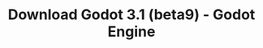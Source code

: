 ---
# Generated by /scripts/js/download_archive_generator !!! do not edit by hand !!!
title: 'Download Godot 3.1 (beta9) - Godot Engine'
type: 'download/archive'
name: '3.1'
flavor: 'beta9'
release_date: '2019-02-28T03:00:00-00:00'
release_notes: '/article/dev-snapshot-godot-3-1-beta-9/'
links:
  android.apk:
    name: 'android.apk'
    title: 'Android'
    caption: 'Universal APK (ARM64 + ARMv7 + x86_64 + x86)'
    tags:
      - 'APK download'
      - 'ARM64/v7'
      - 'x86 (64 & 32 bit)'
    hosts:
      github_builds:
        regular: 'https://github.com/godotengine/godot-builds/releases/download/3.1-beta9/Godot_v3.1-beta9_android_editor.apk'
        mono: '#'
      github:
        regular: 'https://github.com/godotengine/godot/releases/download/3.1-beta9/Godot_v3.1-beta9_android_editor.apk'
        mono: '#'
  macos.universal:
    name: 'macos.universal'
    title: 'macOS'
    caption: 'Universal (x86_64 + Apple Silicon)'
    tags:
      - 'Intel/Apple Silicon'
      - '64 bit'
    hosts:
      github_builds:
        regular: 'https://github.com/godotengine/godot-builds/releases/download/3.1-beta9/Godot_v3.1-beta9_osx.universal.zip'
        mono: 'https://github.com/godotengine/godot-builds/releases/download/3.1-beta9/Godot_v3.1-beta9_mono_osx.universal.zip'
      github:
        regular: 'https://github.com/godotengine/godot/releases/download/3.1-beta9/Godot_v3.1-beta9_osx.universal.zip'
        mono: 'https://github.com/godotengine/godot/releases/download/3.1-beta9/Godot_v3.1-beta9_mono_osx.universal.zip'
  windows.64:
    name: 'windows.64'
    title: 'Windows'
    caption: 'Standard (x86_64)'
    tags:
      - '64 bit'
    hosts:
      github_builds:
        regular: 'https://github.com/godotengine/godot-builds/releases/download/3.1-beta9/Godot_v3.1-beta9_win64.exe.zip'
        mono: 'https://github.com/godotengine/godot-builds/releases/download/3.1-beta9/Godot_v3.1-beta9_mono_win64.zip'
      github:
        regular: 'https://github.com/godotengine/godot/releases/download/3.1-beta9/Godot_v3.1-beta9_win64.exe.zip'
        mono: 'https://github.com/godotengine/godot/releases/download/3.1-beta9/Godot_v3.1-beta9_mono_win64.zip'
  linux_server.headless.64:
    name: 'linux_server.headless.64'
    title: 'Linux Server'
    caption: 'Headless (x86_64)'
    tags:
      - '64 bit'
      - 'Headless'
    hosts:
      github_builds:
        regular: 'https://github.com/godotengine/godot-builds/releases/download/3.1-beta9/Godot_v3.1-beta9_linux_headless.64.zip'
        mono: 'https://github.com/godotengine/godot-builds/releases/download/3.1-beta9/Godot_v3.1-beta9_mono_linux_headless_64.zip'
      github:
        regular: 'https://github.com/godotengine/godot/releases/download/3.1-beta9/Godot_v3.1-beta9_linux_headless.64.zip'
        mono: 'https://github.com/godotengine/godot/releases/download/3.1-beta9/Godot_v3.1-beta9_mono_linux_headless_64.zip'
  web:
    name: 'web'
    title: 'Web editor'
    caption: ''
    tags:
      - 'Self-hosted'
      - 'Cross-platform'
    hosts:
      github_builds:
        regular: 'https://github.com/godotengine/godot-builds/releases/download/3.1-beta9/Godot_v3.1-beta9_web_editor.zip'
        mono: '#'
      github:
        regular: 'https://github.com/godotengine/godot/releases/download/3.1-beta9/Godot_v3.1-beta9_web_editor.zip'
        mono: '#'
  linux.64:
    name: 'linux.64'
    title: 'Linux'
    caption: 'Standard (x86_64)'
    tags:
      - '64 bit'
    hosts:
      github_builds:
        regular: 'https://github.com/godotengine/godot-builds/releases/download/3.1-beta9/Godot_v3.1-beta9_x11.64.zip'
        mono: 'https://github.com/godotengine/godot-builds/releases/download/3.1-beta9/Godot_v3.1-beta9_mono_x11_64.zip'
      github:
        regular: 'https://github.com/godotengine/godot/releases/download/3.1-beta9/Godot_v3.1-beta9_x11.64.zip'
        mono: 'https://github.com/godotengine/godot/releases/download/3.1-beta9/Godot_v3.1-beta9_mono_x11_64.zip'
  linux.32:
    name: 'linux.32'
    title: 'Linux'
    caption: 'Standard (x86)'
    tags:
      - '32 bit'
    hosts:
      github_builds:
        regular: 'https://github.com/godotengine/godot-builds/releases/download/3.1-beta9/Godot_v3.1-beta9_x11.32.zip'
        mono: 'https://github.com/godotengine/godot-builds/releases/download/3.1-beta9/Godot_v3.1-beta9_mono_x11_32.zip'
      github:
        regular: 'https://github.com/godotengine/godot/releases/download/3.1-beta9/Godot_v3.1-beta9_x11.32.zip'
        mono: 'https://github.com/godotengine/godot/releases/download/3.1-beta9/Godot_v3.1-beta9_mono_x11_32.zip'
  windows.32:
    name: 'windows.32'
    title: 'Windows'
    caption: 'Standard (x86)'
    tags:
      - '32 bit'
    hosts:
      github_builds:
        regular: 'https://github.com/godotengine/godot-builds/releases/download/3.1-beta9/Godot_v3.1-beta9_win32.exe.zip'
        mono: 'https://github.com/godotengine/godot-builds/releases/download/3.1-beta9/Godot_v3.1-beta9_mono_win32.zip'
      github:
        regular: 'https://github.com/godotengine/godot/releases/download/3.1-beta9/Godot_v3.1-beta9_win32.exe.zip'
        mono: 'https://github.com/godotengine/godot/releases/download/3.1-beta9/Godot_v3.1-beta9_mono_win32.zip'
  linux_server.64:
    name: 'linux_server.64'
    title: 'Linux Server'
    caption: 'Standard (x86_64)'
    tags:
      - '64 bit'
    hosts:
      github_builds:
        regular: 'https://github.com/godotengine/godot-builds/releases/download/3.1-beta9/Godot_v3.1-beta9_linux_server.64.zip'
        mono: 'https://github.com/godotengine/godot-builds/releases/download/3.1-beta9/Godot_v3.1-beta9_mono_linux_server_64.zip'
      github:
        regular: 'https://github.com/godotengine/godot/releases/download/3.1-beta9/Godot_v3.1-beta9_linux_server.64.zip'
        mono: 'https://github.com/godotengine/godot/releases/download/3.1-beta9/Godot_v3.1-beta9_mono_linux_server_64.zip'
  aar_library:
    name: 'aar_library'
    title: 'AAR library'
    caption: ''
    tags:
      - 'Android plugins'
      - 'Java'
      - 'Kotlin'
    hosts:
      github_builds:
        regular: 'https://github.com/godotengine/godot-builds/releases/download/3.1-beta9/godot-lib.3.1.beta9.release.aar'
        mono: 'https://github.com/godotengine/godot-builds/releases/download/3.1-beta9/godot-lib.3.1.beta9.mono.release.aar'
      github:
        regular: 'https://github.com/godotengine/godot/releases/download/3.1-beta9/godot-lib.3.1.beta9.release.aar'
        mono: 'https://github.com/godotengine/godot/releases/download/3.1-beta9/godot-lib.3.1.beta9.mono.release.aar'
  templates:
    name: 'templates'
    title: 'Export templates'
    caption: ''
    tags:
      - 'Used to export your games to all supported platforms'
    hosts:
      github_builds:
        regular: 'https://github.com/godotengine/godot-builds/releases/download/3.1-beta9/Godot_v3.1-beta9_export_templates.tpz'
        mono: 'https://github.com/godotengine/godot-builds/releases/download/3.1-beta9/Godot_v3.1-beta9_mono_export_templates.tpz'
      github:
        regular: 'https://github.com/godotengine/godot/releases/download/3.1-beta9/Godot_v3.1-beta9_export_templates.tpz'
        mono: 'https://github.com/godotengine/godot/releases/download/3.1-beta9/Godot_v3.1-beta9_mono_export_templates.tpz'
primaryPlatforms:
  - 'android.apk'
  - 'macos.universal'
  - 'windows.64'
  - 'linux_server.headless.64'
  - 'web'
  - 'templates'
---